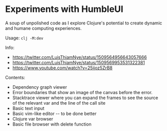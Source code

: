 # Experiments with HumbleUI

A soup of unpolished code as I explore Clojure's potential to create dynamic and humane computing experiences.

Usage: `clj -M:dev`

Info:

- https://twitter.com/LuisThiamNye/status/1509564956643057666
- https://twitter.com/LuisThiamNye/status/1509569953531322381
- https://www.youtube.com/watch?v=25ijoz5ZrB8

Contents:

- Dependency graph viewer
- Error boundaries that show an image of the canvas before the error.
- Stacktrace viewer where you can expand the frames to see the source of the relevant var and the line of the call site
- Basic text input
- Basic vim-like editor -- to be done better
- Clojure var browser
- Basic file browser with delete function

